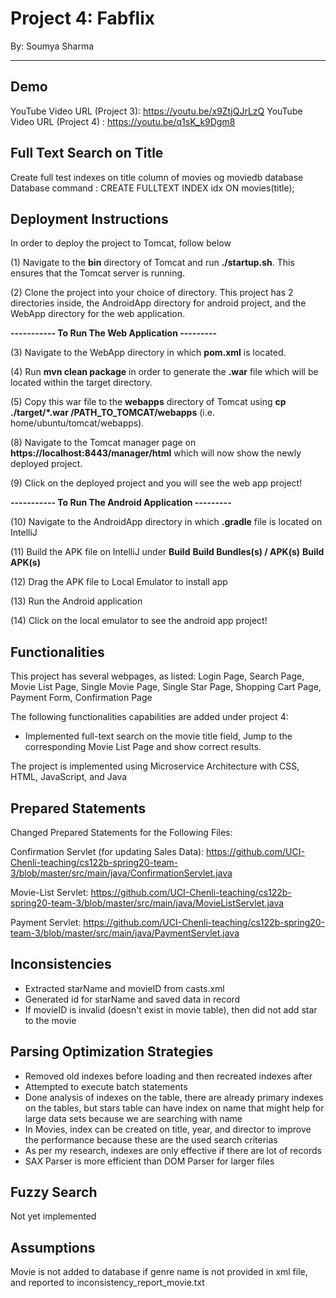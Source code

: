 # Project 4: Fabflix
By: Soumya Sharma
___

## Demo
YouTube Video URL (Project 3): https://youtu.be/x9ZtjQJrLzQ
YouTube Video URL (Project 4) : https://youtu.be/q1sK_k9Dgm8


## Full Text Search on Title
Create full test indexes on title column of movies og moviedb database
Database command : CREATE FULLTEXT INDEX idx ON movies(title);


## Deployment Instructions
In order to deploy the project to Tomcat, follow below 

(1) Navigate to the **bin** directory of Tomcat and run **./startup.sh**. 
This ensures that the Tomcat server is running. 

(2) Clone the project into your choice of directory. 
This project has 2 directories inside, the AndroidApp directory for android project, and the 
WebApp directory for the web application. 

**----------- To Run The Web Application ---------**

(3) Navigate to the WebApp directory in which **pom.xml** is located. 

(4) Run **mvn clean package** in order to generate the **.war** file which will be located within the target directory. 

(5) Copy this war file to the **webapps** directory of Tomcat using 
**cp ./target/*.war /PATH_TO_TOMCAT/webapps** (i.e. home/ubuntu/tomcat/webapps).



(8) Navigate to the Tomcat manager page on **https://localhost:8443/manager/html** 
which will now show the newly deployed project. 

(9) Click on the deployed project and you will see the web app project! 


**----------- To Run The Android Application ---------**

(10) Navigate to the AndroidApp directory in which **.gradle** file is located on IntelliJ

(11) Build the APK file on IntelliJ under **Build** **Build Bundles(s) / APK(s)** **Build APK(s)**

(12) Drag the APK file to Local Emulator to install app

(13) Run the Android application

(14) Click on the local emulator to see the android app project!


## Functionalities
This project has several webpages, as listed: Login Page, Search Page, Movie List Page, Single Movie Page, Single Star Page, Shopping Cart Page, Payment Form, Confirmation Page 

The following functionalities capabilities are added under project 4:
- Implemented full-text search on the movie title field, Jump to the corresponding Movie List Page and show correct results.

The project is implemented using Microservice Architecture with CSS, HTML, JavaScript, and Java



## Prepared Statements
Changed Prepared Statements for the Following Files: 

Confirmation Servlet (for updating Sales Data): https://github.com/UCI-Chenli-teaching/cs122b-spring20-team-3/blob/master/src/main/java/ConfirmationServlet.java 

Movie-List Servlet: https://github.com/UCI-Chenli-teaching/cs122b-spring20-team-3/blob/master/src/main/java/MovieListServlet.java

Payment Servlet: https://github.com/UCI-Chenli-teaching/cs122b-spring20-team-3/blob/master/src/main/java/PaymentServlet.java

## Inconsistencies
- Extracted starName and movieID from casts.xml
- Generated id for starName and saved data in record
- If movieID is invalid (doesn't exist in movie table), then did not add star to the movie


## Parsing Optimization Strategies
- Removed old indexes before loading and then recreated indexes after
- Attempted to execute batch statements 
- Done analysis of indexes on the table, there are already primary indexes on the tables, but stars table can have index on name that might help for large data sets because we are searching with name
- In Movies, index can be created on title, year, and director to improve the performance because these are the used search criterias
- As per my research, indexes are only effective if there are lot of records
- SAX Parser is more efficient than DOM Parser for larger files

## Fuzzy Search
Not yet implemented 

## Assumptions
Movie is not added to database if genre name is not provided in xml file, and reported to inconsistency_report_movie.txt

